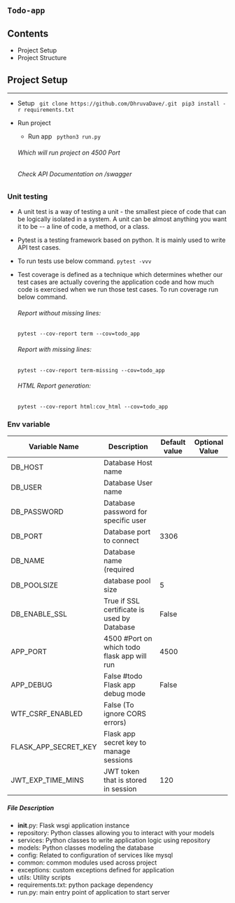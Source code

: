 
`Todo-app`
--------------

 Contents
----------------
 * Project Setup
 * Project Structure

## Project Setup
---------------
- Setup
` git clone https://github.com/DhruvaDave/.git`
` pip3 install -r requirements.txt`
- Run project
    * Run app
        ` python3 run.py` 

    ###### Which will run project on 4500 Port
    ###### Check API Documentation on /swagger


### Unit testing
- A unit test is a way of testing a unit - the smallest piece of code that can be logically isolated in a system. A unit can be almost anything you want it to be -- a line of code, a method, or a class.
- Pytest is a testing framework based on python. It is mainly used to write API test cases.
- To run tests use below command.
` pytest -vvv `
- Test coverage is defined as a technique which determines whether our test cases are actually covering the application code and how much code is exercised when we run those test cases. To run coverage run below command.
    ###### Report without missing lines:
    ` pytest --cov-report term --cov=todo_app `
    
    ###### Report with missing lines:
    ` pytest --cov-report term-missing --cov=todo_app `
    
    ###### HTML Report generation:
    ` pytest --cov-report html:cov_html --cov=todo_app `


### Env variable 
|Variable Name                         |Description                                                                  |Default value                               |Optional Value|
|--------------------------------------|-----------------------------------------------------------------------------|--------------------------------------------|--------------|
|DB_HOST                               | Database Host name                                                          |                                            |              |
|DB_USER                               | Database User name                                                          |                                            |              |
|DB_PASSWORD                           | Database password for specific user                                         |                                            |              |
|DB_PORT                               | Database port to connect                                                    |3306                                        |              |
|DB_NAME                               | Database name (required                                                     |                                            |              |
|DB_POOLSIZE                           | database pool size                                                          |5                                           |              |
|DB_ENABLE_SSL                         | True if SSL certificate is used by Database                                 |False                                       |              |
|APP_PORT                 |4500 #Port on which todo flask app will run                          |4500                                        |              |
|APP_DEBUG                |False #todo Flask app debug mode                                     |False                                       |              |
|WTF_CSRF_ENABLED                      | False (To ignore CORS errors)                                                |                                            |              |
|FLASK_APP_SECRET_KEY                  | Flask app secret key to manage sessions                                     |                                            |              |
|JWT_EXP_TIME_MINS                     | JWT token that is stored in session                                         |120                                         |              |



##### File Description
- __init__.py: Flask wsgi application instance
- repository: Python classes allowing you to interact with your models
- services: Python classes to write application logic using repository
- models: Python classes modeling the database
- config: Related to configuration of services like mysql
- common: common modules used across project
- exceptions: custom exceptions defined for application
- utils: Utility scripts
- requirements.txt: python package dependency
- run.py: main entry point of application to start server
